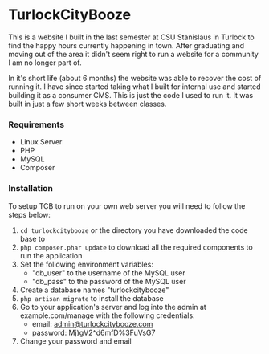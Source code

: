 TurlockCityBooze
================

This is a website I built in the last semester at CSU Stanislaus in Turlock to find the happy hours currently happening in town. After graduating and moving out of the area it didn't seem right to run a website for a community I am no longer part of. 

In it's short life (about 6 months) the website was able to recover the cost of running it. I have since started taking what I built for internal use and started building it as a consumer CMS. This is just the code I used to run it. It was built in just a few short weeks between classes. 


### Requirements
- Linux Server
- PHP
- MySQL
- Composer


### Installation

To setup TCB to run on your own web server you will need to follow the steps below:

1) `cd turlockcitybooze` or the directory you have downloaded the code base to
2) `php composer.phar update` to download all the required components to run the application
3) Set the following environment variables:
    - "db_user" to the username of the MySQL user
    - "db_pass" to the password of the MySQL user
4) Create a database names "turlockcitybooze"
5) `php artisan migrate` to install the database
6) Go to your application's server and log into the admin at example.com/manage with the following credentials:
    - email: admin@turlockcitybooze.com
    - password: Mj)gV2^d6mfD%3FuVsG7
7) Change your password and email
